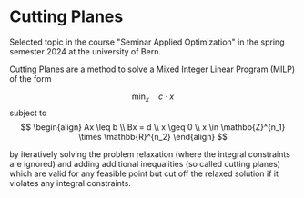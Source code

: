 # Cutting Planes
Selected topic in the course "Seminar Applied Optimization" in the spring semester 2024 at the university of Bern.

Cutting Planes are a method to solve a Mixed Integer Linear Program (MILP) of the form

$$\min_x \quad c \cdot x$$
subject to
$$
\begin{align}
Ax \leq b \\
Bx = d \\
x \geq 0 \\
x \in \mathbb{Z}^{n_1} \times \mathbb{R}^{n_2}
\end{align}
$$

by iteratively solving the problem relaxation (where the integral constraints are ignored) and adding additional inequalities (so called cutting planes) which
are valid for any feasible point but cut off the relaxed solution if it violates any integral constraints.
